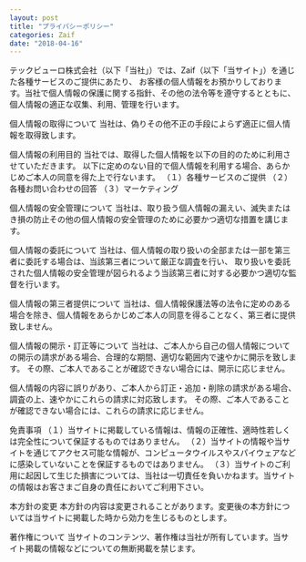 ```yaml
---
layout: post
title: "プライバシーポリシー"
categories: Zaif
date: "2018-04-16"
---
```


テックビューロ株式会社（以下「当社」）では、Zaif（以下「当サイト」）を通じた各種サービスのご提供にあたり、 お客様の個人情報をお預かりしております。当社で個人情報の保護に関する指針、その他の法令等を遵守するとともに、個人情報の適正な収集、利用、管理を行います。


個人情報の取得について
当社は、偽りその他不正の手段によらず適正に個人情報を取得致します。


個人情報の利用目的
当社では、取得した個人情報を以下の目的のために利用させていただきます。
以下に定めのない目的で個人情報を利用する場合、あらかじめご本人の同意を得た上で行ないます。
（１）各種サービスのご提供
（２）各種お問い合わせの回答
（３）マーケティング


個人情報の安全管理について
当社は、取り扱う個人情報の漏えい、滅失またはき損の防止その他の個人情報の安全管理のために必要かつ適切な措置を講じます。


個人情報の委託について
当社は、個人情報の取り扱いの全部または一部を第三者に委託する場合は、当該第三者について厳正な調査を行い、 取り扱いを委託された個人情報の安全管理が図られるよう当該第三者に対する必要かつ適切な監督を行います。


個人情報の第三者提供について
当社は、個人情報保護法等の法令に定めのある場合を除き、個人情報をあらかじめご本人の同意を得ることなく、第三者に提供致しません。


個人情報の開示・訂正等について
当社は、ご本人から自己の個人情報についての開示の請求がある場合、合理的な期間、適切な範囲内で速やかに開示を致します。 その際、ご本人であることが確認できない場合には、開示に応じません。

個人情報の内容に誤りがあり、ご本人から訂正・追加・削除の請求がある場合、調査の上、速やかにこれらの請求に対応致します。 その際、ご本人であることが確認できない場合には、これらの請求に応じません。


免責事項
（１）当サイトに掲載している情報は、情報の正確性、適時性若しくは完全性について保証するものではありません。
（２）当サイトの情報や当サイトを通じてアクセス可能な情報が、コンピュータウイルスやスパイウェアなどに感染していないことを保証するものではありません。
（３）当サイトのご利用に起因して生じた損害については、当社は一切責任を負いかねます。当サイトの情報はお客さまご自身の責任においてご利用下さい。


本方針の変更
本方針の内容は変更されることがあります。変更後の本方針については当サイトに掲載した時から効力を生じるものとします。


著作権について
当サイトのコンテンツ、著作権は当社が所有しています。当サイト掲載の情報などについての無断掲載を禁じます。
